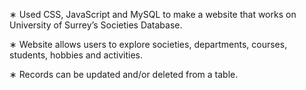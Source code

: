 ∗ Used CSS, JavaScript and MySQL to make a website that works on University of Surrey’s Societies Database.

∗ Website allows users to explore societies, departments, courses, students, hobbies and activities.

∗ Records can be updated and/or deleted from a table.
